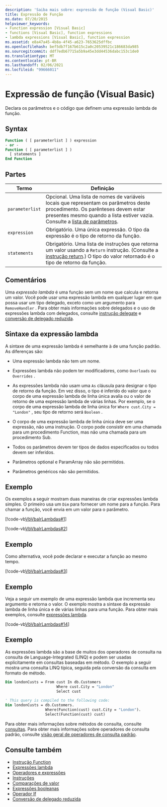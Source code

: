 ```yaml
---
description: 'Saiba mais sobre: expressão de função (Visual Basic)'
title: Expressão de Função
ms.date: 07/20/2015
helpviewer_keywords:
- Function expression [Visual Basic]
- functions [Visual Basic], function expressions
- lambda expressions [Visual Basic], function expression
ms.assetid: e8a47a45-4b8a-4f45-a623-7653625dffbc
ms.openlocfilehash: bef5db7f167b615c2a0c20539521c186683da985
ms.sourcegitcommit: ddf7edb67715a5b9a45e3dd44536dabc153c1de0
ms.translationtype: MT
ms.contentlocale: pt-BR
ms.lasthandoff: 02/06/2021
ms.locfileid: "99666011"
---
```

# <a name="function-expression-visual-basic"></a>Expressão de função (Visual Basic)

Declara os parâmetros e o código que definem uma expressão lambda de função.  
  
## <a name="syntax"></a>Syntax  
  
```vb  
Function ( [ parameterlist ] ) expression  
- or -  
Function ( [ parameterlist ] )  
  [ statements ]  
End Function  
```  
  
## <a name="parts"></a>Partes  
  
|Termo|Definição|  
|---|---|  
|`parameterlist`|Opcional. Uma lista de nomes de variáveis locais que representam os parâmetros deste procedimento. Os parênteses devem estar presentes mesmo quando a lista estiver vazia. Consulte a [lista de parâmetros](../statements/parameter-list.md).|  
|`expression`|Obrigatório. Uma única expressão. O tipo da expressão é o tipo de retorno da função.|  
|`statements`|Obrigatório. Uma lista de instruções que retorna um valor usando a `Return` instrução. (Consulte a [instrução return](../statements/return-statement.md).) O tipo do valor retornado é o tipo de retorno da função.|  
  
## <a name="remarks"></a>Comentários  

 Uma *expressão lambda* é uma função sem um nome que calcula e retorna um valor. Você pode usar uma expressão lambda em qualquer lugar em que possa usar um tipo delegado, exceto como um argumento para `RemoveHandler` . Para obter mais informações sobre delegados e o uso de expressões lambda com delegados, consulte [instrução delegate](../statements/delegate-statement.md) e [conversão de delegado reduzida](../../programming-guide/language-features/delegates/relaxed-delegate-conversion.md).  
  
## <a name="lambda-expression-syntax"></a>Sintaxe da expressão lambda  

 A sintaxe de uma expressão lambda é semelhante à de uma função padrão. As diferenças são:  
  
- Uma expressão lambda não tem um nome.  
  
- Expressões lambda não podem ter modificadores, como `Overloads` ou `Overrides` .  
  
- As expressões lambda não usam uma `As` cláusula para designar o tipo de retorno da função. Em vez disso, o tipo é inferido do valor que o corpo de uma expressão lambda de linha única avalia ou o valor de retorno de uma expressão lambda de várias linhas. Por exemplo, se o corpo de uma expressão lambda de linha única for `Where cust.City = "London"` , seu tipo de retorno será `Boolean` .  
  
- O corpo de uma expressão lambda de linha única deve ser uma expressão, não uma instrução. O corpo pode consistir em uma chamada para um procedimento Function, mas não uma chamada para um procedimento Sub.  
  
- Todos os parâmetros devem ter tipos de dados especificados ou todos devem ser inferidos.  
  
- Parâmetros optional e ParamArray não são permitidos.  
  
- Parâmetros genéricos não são permitidos.  
  
## <a name="example"></a>Exemplo  

 Os exemplos a seguir mostram duas maneiras de criar expressões lambda simples. O primeiro usa um `Dim` para fornecer um nome para a função. Para chamar a função, você envia em um valor para o parâmetro.  
  
 [!code-vb[VbVbalrLambdas#1](~/samples/snippets/visualbasic/VS_Snippets_VBCSharp/VbVbalrLambdas/VB/Class1.vb#1)]  
  
 [!code-vb[VbVbalrLambdas#2](~/samples/snippets/visualbasic/VS_Snippets_VBCSharp/VbVbalrLambdas/VB/Class1.vb#2)]  
  
## <a name="example"></a>Exemplo  

 Como alternativa, você pode declarar e executar a função ao mesmo tempo.  
  
 [!code-vb[VbVbalrLambdas#3](~/samples/snippets/visualbasic/VS_Snippets_VBCSharp/VbVbalrLambdas/VB/Class1.vb#3)]  
  
## <a name="example"></a>Exemplo  

 Veja a seguir um exemplo de uma expressão lambda que incrementa seu argumento e retorna o valor. O exemplo mostra a sintaxe da expressão lambda de linha única e de várias linhas para uma função. Para obter mais exemplos, consulte [expressões lambda](../../programming-guide/language-features/procedures/lambda-expressions.md).  
  
 [!code-vb[VbVbalrLambdas#14](~/samples/snippets/visualbasic/VS_Snippets_VBCSharp/VbVbalrLambdas/VB/Class1.vb#14)]  
  
## <a name="example"></a>Exemplo  

 As expressões lambda são a base de muitos dos operadores de consulta na consulta de Language-Integrated (LINQ) e podem ser usadas explicitamente em consultas baseadas em método. O exemplo a seguir mostra uma consulta LINQ típica, seguida pela conversão da consulta em formato de método.  
  
```vb  
Dim londonCusts = From cust In db.Customers  
                       Where cust.City = "London"  
                       Select cust  
  
' This query is compiled to the following code:  
Dim londonCusts = db.Customers.  
                  Where(Function(cust) cust.City = "London").  
                  Select(Function(cust) cust)  
```  
  
 Para obter mais informações sobre métodos de consulta, consulte [consultas](../queries/index.md). Para obter mais informações sobre operadores de consulta padrão, consulte [visão geral de operadores de consulta padrão](../../programming-guide/concepts/linq/standard-query-operators-overview.md).  
  
## <a name="see-also"></a>Consulte também

- [Instrução Function](../statements/function-statement.md)
- [Expressões lambda](../../programming-guide/language-features/procedures/lambda-expressions.md)
- [Operadores e expressões](../../programming-guide/language-features/operators-and-expressions/index.md)
- [Instruções](../../programming-guide/language-features/statements.md)
- [Comparações de valor](../../programming-guide/language-features/operators-and-expressions/value-comparisons.md)
- [Expressões booleanas](../../programming-guide/language-features/operators-and-expressions/boolean-expressions.md)
- [Operador If](if-operator.md)
- [Conversão de delegado reduzida](../../programming-guide/language-features/delegates/relaxed-delegate-conversion.md)
